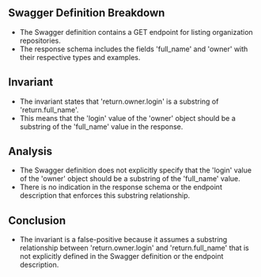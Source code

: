 ## Swagger Definition Breakdown
- The Swagger definition contains a GET endpoint for listing organization repositories.
- The response schema includes the fields 'full_name' and 'owner' with their respective types and examples.

## Invariant
- The invariant states that 'return.owner.login' is a substring of 'return.full_name'.
- This means that the 'login' value of the 'owner' object should be a substring of the 'full_name' value in the response.

## Analysis
- The Swagger definition does not explicitly specify that the 'login' value of the 'owner' object should be a substring of the 'full_name' value.
- There is no indication in the response schema or the endpoint description that enforces this substring relationship.

## Conclusion
- The invariant is a false-positive because it assumes a substring relationship between 'return.owner.login' and 'return.full_name' that is not explicitly defined in the Swagger definition or the endpoint description.
